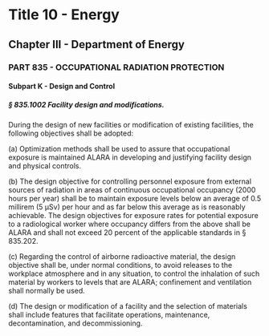 
# Title 10 - Energy
## Chapter III - Department of Energy
### PART 835 - OCCUPATIONAL RADIATION PROTECTION
#### Subpart K - Design and Control
##### § 835.1002 Facility design and modifications.

During the design of new facilities or modification of existing facilities, the following objectives shall be adopted:

(a) Optimization methods shall be used to assure that occupational exposure is maintained ALARA in developing and justifying facility design and physical controls.

(b) The design objective for controlling personnel exposure from external sources of radiation in areas of continuous occupational occupancy (2000 hours per year) shall be to maintain exposure levels below an average of 0.5 millirem (5 µSv) per hour and as far below this average as is reasonably achievable. The design objectives for exposure rates for potential exposure to a radiological worker where occupancy differs from the above shall be ALARA and shall not exceed 20 percent of the applicable standards in § 835.202.

(c) Regarding the control of airborne radioactive material, the design objective shall be, under normal conditions, to avoid releases to the workplace atmosphere and in any situation, to control the inhalation of such material by workers to levels that are ALARA; confinement and ventilation shall normally be used.

(d) The design or modification of a facility and the selection of materials shall include features that facilitate operations, maintenance, decontamination, and decommissioning.
